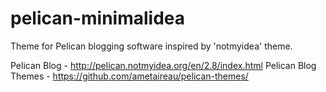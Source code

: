 pelican-minimalidea
===================

Theme for Pelican blogging software inspired by 'notmyidea' theme.

Pelican Blog - http://pelican.notmyidea.org/en/2.8/index.html
Pelican Blog Themes - https://github.com/ametaireau/pelican-themes/

